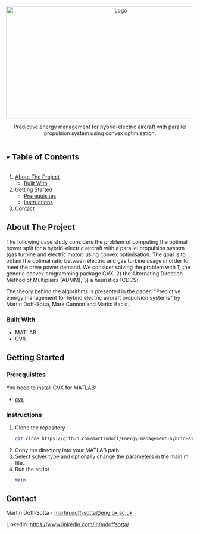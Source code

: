 <!-- PROJECT LOGO -->
<br />
<p align="center">
  
  <img src= https://github.com/martindoff/Energy-management-hybrid-aircraft/blob/main/Pic1.jpg alt="Logo" width="600" height="300">
  <p align="center">
   Predictive energy management for hybrid-electric aircraft with parallel propulsion system using convex optimisation.
    <br />  
  </p>
</p>



<!-- TABLE OF CONTENTS -->
<details open="open">
  <summary><h2 style="display: inline-block">Table of Contents</h2></summary>
  <ol>
    <li>
      <a href="#about-the-project">About The Project</a>
      <ul>
        <li><a href="#built-with">Built With</a></li>
      </ul>
    </li>
    <li>
      <a href="#getting-started">Getting Started</a>
      <ul>
        <li><a href="#prerequisites">Prerequisites</a></li>
        <li><a href="#instructions">Instructions</a></li>
      </ul>
    </li>
    <li><a href="#contact">Contact</a></li>
  </ol>
</details>



<!-- ABOUT THE PROJECT -->
## About The Project

The following case study considers the problem of computing the optimal power split for a hybrid-electric aircraft with a parallel propulsion system (gas turbine and electric motor) using convex optimisation. The goal is to obtain the optimal ratio between electric and gas turbine usage in order to meet the drive power demand. We consider solving the problem with 1) the generic convex programming package CVX, 2) the Alternating Direction Method of Multipliers (ADMM), 3) a heuristics (CDCS).

The theory behind the algorithms is presented in the paper: "Predictive energy management for hybrid electric aircraft propulsion systems" by Martin Doff-Sotta, Mark Cannon and Marko Bacic. 

### Built With

* MATLAB
* CVX

<!-- GETTING STARTED -->
## Getting Started


### Prerequisites

You need to install CVX for MATLAB:

* [cvx](http://cvxr.com/cvx/download/)

### Instructions 

1. Clone the repository
   ```sh
   git clone https://github.com/martindoff/Energy-management-hybrid-aircraft.git
   ```
2. Copy the directory into your MATLAB path
3. Select solver type and optionally change the parameters in the main.m file.
4. Run the script
   ```matlab
   main
   ```
<!-- CONTACT -->
## Contact

Martin Doff-Sotta - martin.doff-sotta@eng.ox.ac.uk

Linkedin: https://www.linkedin.com/in/mdoffsotta/



<!-- MARKDOWN LINKS & IMAGES -->
<!-- https://www.markdownguide.org/basic-syntax/#reference-style-links -->
[contributors-shield]: https://img.shields.io/github/contributors/github_username/repo.svg?style=for-the-badge
[contributors-url]: https://github.com/github_username/repo/graphs/contributors
[forks-shield]: https://img.shields.io/github/forks/github_username/repo.svg?style=for-the-badge
[forks-url]: https://github.com/github_username/repo/network/members
[stars-shield]: https://img.shields.io/github/stars/github_username/repo.svg?style=for-the-badge
[stars-url]: https://github.com/github_username/repo/stargazers
[issues-shield]: https://img.shields.io/github/issues/github_username/repo.svg?style=for-the-badge
[issues-url]: https://github.com/github_username/repo/issues
[license-shield]: https://img.shields.io/github/license/github_username/repo.svg?style=for-the-badge
[license-url]: https://github.com/github_username/repo/blob/master/LICENSE.txt
[linkedin-shield]: https://img.shields.io/badge/-LinkedIn-black.svg?style=for-the-badge&logo=linkedin&colorB=555
[linkedin-url]: https://linkedin.com/in/github_username
